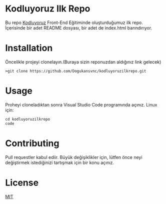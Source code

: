 # Kodluyoruz Ilk Repo
Bu repo [Kodluyoruz](https://www.kodluyoruz.org/) Front-End Eğitiminde oluşturduğumuz ilk repo. İçerisinde bir adet README dosyası, bir adet de index.html barındırıyor.

# Installation
Öncelikle projeyi clonelayın.(Buraya sizin reponuzdan aldığınız link gelecek)

```
>git clone https://github.com/Dogukansvnc/kodluyoruzilkrepo.git
```

# Usage
Proheyi cloneladıktan sonra Visual Studio Code programında açınız.
Linux için:
```
cd kodluyoruzilkrepo
code
```

# Contributing
Pull requestler kabul ediir. Büyük değişiklikler için, lütfen önce neyi değiştirmek istediğinizi tartışmak için bir konu açınız.

# License
[MIT](https://choosealicense.com/)